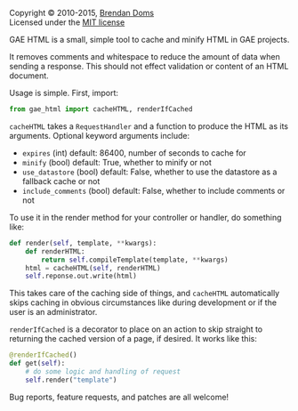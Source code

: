 Copyright &copy; 2010-2015, [Brendan Doms](http://www.bdoms.com/)  
Licensed under the [MIT license](http://www.opensource.org/licenses/MIT)


GAE HTML is a small, simple tool to cache and minify HTML in GAE projects.

It removes comments and whitespace to reduce the amount of data when sending a response.
This should not effect validation or content of an HTML document.

Usage is simple. First, import:

```python
from gae_html import cacheHTML, renderIfCached
```

`cacheHTML` takes a `RequestHandler` and a function to produce the HTML as its arguments.
Optional keyword arguments include:

 * `expires` (int) default: 86400, number of seconds to cache for
 * `minify` (bool) default: True, whether to minify or not
 * `use_datastore` (bool) default: False, whether to use the datastore as a fallback cache or not
 * `include_comments` (bool) default: False, whether to include comments or not

To use it in the render method for your controller or handler, do something like:

```python
def render(self, template, **kwargs):
    def renderHTML:
        return self.compileTemplate(template, **kwargs)
    html = cacheHTML(self, renderHTML)
    self.reponse.out.write(html)
```

This takes care of the caching side of things, and `cacheHTML` automatically skips caching
in obvious circumstances like during development or if the user is an administrator.

`renderIfCached` is a decorator to place on an action to skip straight to returning the
cached version of a page, if desired. It works like this:

```python
@renderIfCached()
def get(self):
    # do some logic and handling of request
    self.render("template")
```

Bug reports, feature requests, and patches are all welcome!
